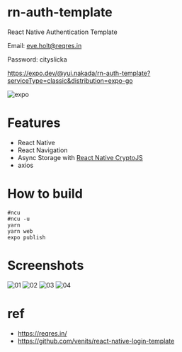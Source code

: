 # rn-auth-template

React Native Authentication Template

Email: eve.holt@reqres.in

Password: cityslicka

https://expo.dev/@yui.nakada/rn-auth-template?serviceType=classic&distribution=expo-go

![expo](./expo-go.svg)

# Features

* React Native
* React Navigation
* Async Storage with [React Native CryptoJS](https://github.com/imchintan/react-native-crypto-js)
* axios

# How to build

```
#ncu
#ncu -u
yarn
yarn web
expo publish
```

# Screenshots

![01](./screenshots/01.png)
![02](./screenshots/02.png)
![03](./screenshots/03.png)
![04](./screenshots/04.png)


# ref

* https://reqres.in/
* https://github.com/venits/react-native-login-template

